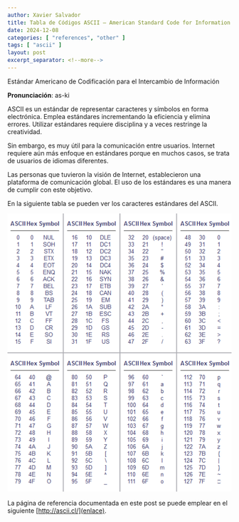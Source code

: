 ```yaml
---
author: Xavier Salvador
title: Tabla de Códigos ASCII – American Standard Code for Information Interchange
date: 2024-12-08
categories: [ "references", "other" ]
tags: [ "ascii" ]
layout: post
excerpt_separator: <!--more-->
---
```


Estándar Americano de Codificación para el Intercambio de Información

**Pronunciación**: as-ki

ASCII es un estándar de representar caracteres y símbolos en forma electrónica. Emplea estándares incrementando la eficiencia y elimina errores. Utilizar estándares requiere disciplina y a veces restringe la creatividad.

Sin embargo, es muy útil para la comunicación entre usuarios. Internet requiere aún más enfoque en estándares porque en muchos casos, se trata de usuarios de idiomas diferentes.

Las personas que tuvieron la visión de Internet, establecieron una plataforma de comunicación global. El uso de los estándares es una manera de cumplir con este objetivo.

<!--more-->

En la siguiente tabla se pueden ver los caracteres estándares del ASCII.

![](/assets/posts/reference/other/2024-12-24-tabla_codigos_ascii.png)

La página de referencia documentada en este post se puede emplear en el siguiente [http://ascii.cl/](enlace).